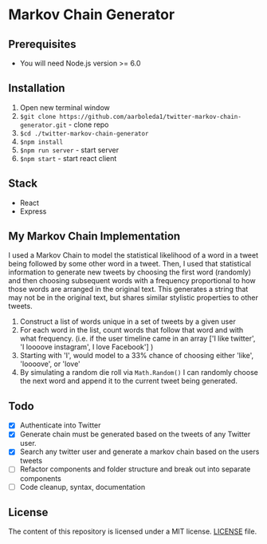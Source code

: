# Markov Chain Generator 

## Prerequisites
- You will need Node.js version >= 6.0

## Installation
1. Open new terminal window
2. `$git clone https://github.com/aarboleda1/twitter-markov-chain-generator.git` - clone repo
3. `$cd ./twitter-markov-chain-generator`
4. `$npm install`
5. `$npm run server` - start server
6. `$npm start` - start react client

## Stack 
- React
- Express

## My Markov Chain Implementation
I used a Markov Chain to model the statistical likelihood of a word in a tweet being followed by some other word in a tweet. Then, I used that statistical information to generate new tweets by choosing the first word (randomly) and then choosing subsequent words with a frequency proportional to how those words are arranged in the original text. This generates a string that may not be in the original text, but shares similar stylistic properties to other tweets.

1. Construct a list of words unique in a set of tweets by a given user
2. For each word in the list, count words that follow that word and with what frequency. (i.e. if the user timeline came in an array ['I like twitter', 'I loooove instagram', I love Facebook'] ) 
3. Starting with 'I', would model to a 33% chance of choosing either 'like', 'loooove', or 'love' 
4. By simulating a random die roll via `Math.Random()` I can randomly choose the next word and append it to the current tweet being generated.


## Todo
- [x] Authenticate into Twitter
- [x] Generate chain must be generated based on the tweets of any Twitter user. 
- [x] Search any twitter user and generate a markov chain based on the users tweets
- [ ] Refactor components and folder structure and break out into separate components
- [ ] Code cleanup, syntax, documentation
## License
The content of this repository is licensed under a MIT license.
[LICENSE](/LICENSE) file.


